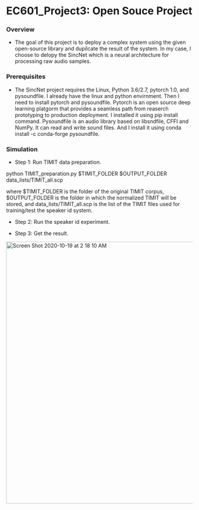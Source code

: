 # EC601_Project3: Open Souce Project

### Overview
* The goal of this project is to deploy a complex system using the given open-source library and dupilcate the result of the system. In my case, I choose to delopy the SincNet which is a neural architecture for processing raw audio samples.
### Prerequisites
* The SincNet project requires the Linux, Python 3.6/2.7, pytorch 1.0, and pysoundfile. I already have the linux and python envirnment. Then I need to install pytorch and pysoundfile. Pytorch is an open source deep learning platgorm that provides a seamless path from reaserch prototyping to production deployment. I installed it using pip install command. Pysoundfile is an audio library based on libsndfile, CFFI and NumPy. It can read and write sound files. And I install it using conda install -c conda-forge pysoundfile.

### Simulation
* Step 1: Run TIMIT data preparation.

python TIMIT_preparation.py $TIMIT_FOLDER $OUTPUT_FOLDER data_lists/TIMIT_all.scp

where $TIMIT_FOLDER is the folder of the original TIMIT corpus, $OUTPUT_FOLDER is the folder in which the normalized TIMIT will be stored, and data_lists/TIMIT_all.scp is the list of the TIMIT files used for training/test the speaker id system.

* Step 2: Run the speaker id experiment.


* Step 3: Get the result.
<img width="706" alt="Screen Shot 2020-10-19 at 2 18 10 AM" src="https://user-images.githubusercontent.com/70667153/96407563-4323d600-1214-11eb-9c93-c139ca586936.png">
